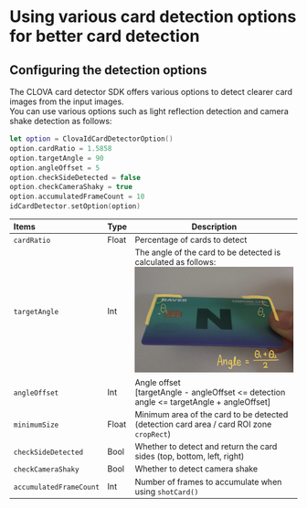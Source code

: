 # Using various card detection options for better card detection

## Configuring the detection options

The CLOVA card detector SDK offers various options to detect clearer card images from the input images.  
You can use various options such as light reflection detection and camera shake detection as follows:

```swift
let option = ClovaIdCardDetectorOption()
option.cardRatio = 1.5858
option.targetAngle = 90
option.angleOffset = 5
option.checkSideDetected = false
option.checkCameraShaky = true
option.accumulatedFrameCount = 10
idCardDetector.setOption(option)
```

| Items| Type| Description|
|:----------|:----------|----------|
| `cardRatio`| Float| Percentage of cards to detect|
| `targetAngle`| Int| The angle of the card to be detected is calculated as follows:<br/>![Angle](../../images/calculate_angle.jpeg)|
| `angleOffset`| Int| Angle offset<br/>[targetAngle - angleOffset <= detection angle <= targetAngle + angleOffset]|
| `minimumSize`| Float| Minimum area of the card to be detected (detection card area / card ROI zone `cropRect`)|
| `checkSideDetected`| Bool| Whether to detect and return the card sides (top, bottom, left, right)|
| `checkCameraShaky`      | Bool | Whether to detect camera shake                               |
| `accumulatedFrameCount` | Int     | Number of frames to accumulate when using `shotCard()`       |


